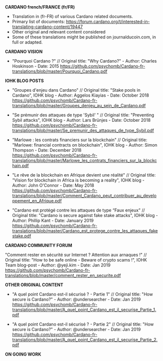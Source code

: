 **CARDANO french/FRANCE (fr/FR)**

- Translation in (fr-FR) of various Cardano related documents.
- Primary list of documents: https://forum.cardano.org/t/interested-in-translating-cardano-content/19447
- Other original and relevant content considered
- Some of these translations might be published on journalducoin.com, in full or adapted.

**CARDANO VISION**

- "Pourquoi Cardano ?" // Original title: "Why Cardano?" - Author: Charles Hoskinson - Date: 2015
https://github.com/psychomb/Cardano-fr-translations/blob/master/Pourquoi_Cardano.pdf

**IOHK BLOG POSTS**

- "Groupes d'enjeu dans Cardano" // Original title: "Stake pools in Cardano", IOHK blog - Author: Aggelos Kiayias - Date: October 2018
https://github.com/psychomb/Cardano-fr-translations/blob/master/Groupes_denjeu_au_sein_de_Cardano.pdf

- "Se prémunir des attaques de type 'Sybil' " // Original title: "Preventing Sybil attacks", IOHK blog - Author: Lars Brünjes - Date: October 2018
https://github.com/psychomb/Cardano-fr-translations/blob/master/Se_premunir_des_attaques_de_type_Sybil.pdf

- "Marlowe : les contrats financiers sur la blockchain" // Original title: "Marlowe: financial contracts on blockchain", IOHK blog - Author: Simon Thompson - Date: December 2018
https://github.com/psychomb/Cardano-fr-translations/blob/master/Marlowe_les_contrats_financiers_sur_la_blockchain.pdf

- "Le rêve de la blockchain en Afrique devient une réalité" // Original title: "Vision for blockchain in Africa is becoming a reality", IOHK blog - Author: John O'Connor - Date: May 2018
https://github.com/psychomb/Cardano-fr-translations/blob/master/Comment_Cardano_peut_contribuer_au_developpement_en_Afrique.pdf

- "Cardano est protégé contre les attaques de type “Faux enjeux" // Original title: "Cardano is secure against fake stake attacks", IOHK blog - Author: Phillip Kant - Date: January 2019
https://github.com/psychomb/Cardano-fr-translations/blob/master/Cardano_est_protege_contre_les_attaques_fakestake.pdf

**CARDANO COMMUNITY FORUM**

"Comment rester en sécurité sur Internet ? Attention aux arnaques !" // Original title: "How to be safe online - Beware of crypto scams !", IOHK Team blog-post - Author: @yeji.kim - Date: Jan 2019 https://github.com/psychomb/Cardano-fr-translations/blob/master/comment_rester_en_securite.pdf

**OTHER ORIGINAL CONTENT**

- "A quel point Cardano est-il sécurisé ? - Partie 1" // Original title: "How secure is Cardano?" - Author: @undersearcher - Date: Jan 2019
https://github.com/psychomb/Cardano-fr-translations/blob/master/A_quel_point_Cardano_est_il_securise_Partie_1.pdf

- "A quel point Cardano est-il sécurisé ? - Partie 2" // Original title: "How secure is Cardano?" - Author: @undersearcher - Date: Jan 2019
https://github.com/psychomb/Cardano-fr-translations/blob/master/A_quel_point_Cardano_est_il_securise_Partie_2.pdf

**ON GOING WORK**


